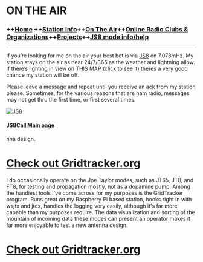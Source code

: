 # ON THE AIR
### ++[Home](index.md) ++[Station Info](station.md)++[On The Air](ontheair.md)++[Online Radio Clubs & Organizations](clubs.md)++[Projects](projects.md)++[JS8 mode info/help](js8help.md)
----------
If you’re looking for me on the air your best bet is via  [JS8](http://js8call.com/)  on 7.078mHz. My station stays on the air as near 24/7/365 as the weather and lightning allow. If there’s lighting in view on  [THIS MAP (click to see it)](http://www.lightningmaps.org/?lang=en#y=34.0379;x=-88.9081;z=9;t=2;m=oss;r=0;s=15;o=0;b=68.93;d=2;dl=2;dc=0;ts=0;tr=1;%5Dhttp://www.lightningmaps.org/?lang=en#y=34.0379;x=-88.9081;z=9;t=2;m=oss;r=0;s=15;o=0;b=68.93;d=2;dl=2;dc=0;ts=0;tr=1;)  theres a very good chance my station will be off.

Please leave a message and repeat until you receive an ack from my station please. Sometimes, for the various reasons that are ham radio, messages may not get thru the first time, or first several times.

[![JS8](https://i.postimg.cc/sxdKgfqk/web-header-2-1024x165.png)](http://js8call.com/)

#### [JS8Call Main page](http://js8call.com/)
nna design. 
# [**Check out Gridtracker.org**](https://www.gridtracker.org/) 
I do occasionally operate on the Joe Taylor modes, such as JT65, JT8, and FT8, for testing and propagation mostly, not as a dopamine pump. Among the handiest tools I've come across for my purposes is the GridTracker program. Runs great on my Raspberry Pi based station, hooks right in with wsjtx and jtdx, handles the logging very easily, although it's far more capable than my purposes require. The data visualization and sorting of the mountain of incoming data these modes can present an operator makes it far more enjoyable to test a new antenna design. 
# [**Check out Gridtracker.org**](https://www.gridtracker.org/) 
<!--stackedit_data:
eyJoaXN0b3J5IjpbLTE1NjkyODI1MzIsMTE4MTM5MTgxOSwxOT
AzMTAwODk3LC00OTI3MjgzMTJdfQ==
-->